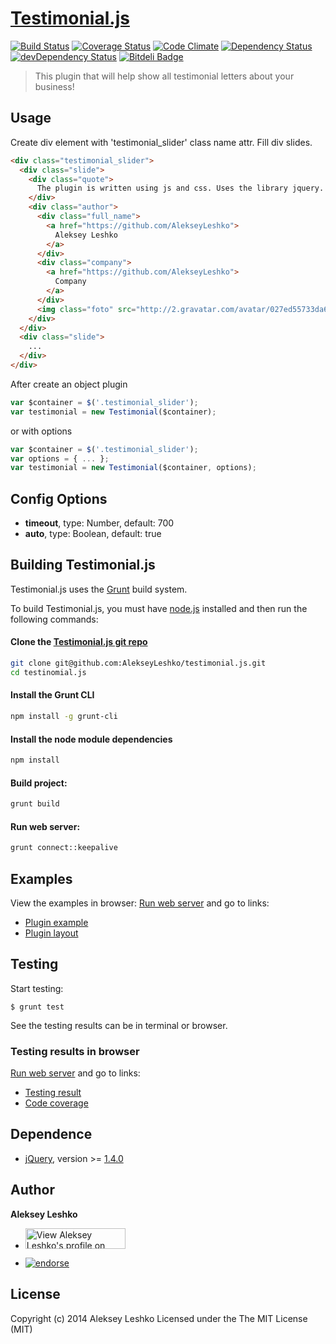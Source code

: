 # [Testimonial.js](http://alekseyleshko.github.io/testimonial.js/)
[![Build Status](https://travis-ci.org/AlekseyLeshko/testimonial.js.svg?branch=master)](https://travis-ci.org/AlekseyLeshko/testimonial.js)
[![Coverage Status](https://coveralls.io/repos/AlekseyLeshko/testimonial.js/badge.png?branch=master)](https://coveralls.io/r/AlekseyLeshko/testimonial.js?branch=master)
[![Code Climate](https://codeclimate.com/github/AlekseyLeshko/testimonial.js.png)](https://codeclimate.com/github/AlekseyLeshko/testimonial.js)
[![Dependency Status](https://david-dm.org/AlekseyLeshko/testimonial.js.svg?theme=shields.io)](https://david-dm.org/AlekseyLeshko/testimonial.js)
[![devDependency Status](https://david-dm.org/AlekseyLeshko/testimonial.js/dev-status.svg?theme=shields.io)](https://david-dm.org/AlekseyLeshko/testimonial.js#info=devDependencies)
[![Bitdeli Badge](https://d2weczhvl823v0.cloudfront.net/AlekseyLeshko/testimonial.js/trend.png)](https://bitdeli.com/free "Bitdeli Badge")
> This plugin that will help show all testimonial letters about your business!

## Usage
Create div element with 'testimonial_slider' class name attr. Fill div slides.
```html
<div class="testimonial_slider">
  <div class="slide">
    <div class="quote">
      The plugin is written using js and css. Uses the library jquery. Plugin is run, there are tests and generally very good plugin!
    </div>
    <div class="author">
      <div class="full_name">
        <a href="https://github.com/AlekseyLeshko">
          Aleksey Leshko
        </a>
      </div>
      <div class="company">
        <a href="https://github.com/AlekseyLeshko">
          Company
        </a>
      </div>
      <img class="foto" src="http://2.gravatar.com/avatar/027ed55733da6f7037335e0af0c46591?s=146">
    </div>
  </div>
  <div class="slide">
    ...
  </div>
</div>
```

After create an object plugin
```js
var $container = $('.testimonial_slider');
var testimonial = new Testimonial($container);
```
or with options
```js
var $container = $('.testimonial_slider');
var options = { ... };
var testimonial = new Testimonial($container, options);
```
## Config Options
- __timeout__, type: Number, default: 700
- __auto__, type: Boolean, default: true

## Building Testimonial.js
Testimonial.js uses the [Grunt](http://gruntjs.com/) build system.

To build Testimonial.js, you must have [node.js](http://nodejs.org/) installed and then run the following commands:
#### Clone the [Testimonial.js git repo](https://github.com/AlekseyLeshko/testimonial.js)
```sh
git clone git@github.com:AlekseyLeshko/testimonial.js.git
cd testinomial.js
```

#### Install the Grunt CLI
```sh
npm install -g grunt-cli
```

#### Install the node module dependencies
```sh
npm install
```

#### Build project:
```sh
grunt build
```

#### Run web server:
```sh
grunt connect::keepalive
```

## Examples
View the examples in browser:
[Run web server](#run-web-server) and go to links:
- [Plugin example](http://localhost:9001/examples/index.html)
- [Plugin layout](http://localhost:9001/examples/testimonial_layout.html)

## Testing
Start testing:
```
$ grunt test
```
See the testing results can be in terminal or browser.

### Testing results in browser
[Run web server](#run-web-server) and go to links:
- [Testing result](http://localhost:9001/test/index.html)
- [Code coverage](http://localhost:9001/coverage-results/html/index.html)

## Dependence
* [jQuery](http://jquery.com/), version >= [1.4.0](http://ajax.googleapis.com/ajax/libs/jquery/1.4.0/jquery.min.js)

## Author
__Aleksey Leshko__
- <a href="http://ru.linkedin.com/in/alekseyleshko"><img src="http://s.c.lnkd.licdn.com/scds/common/u/img/webpromo/btn_myprofile_160x33.png" width="160" height="33" border="0" alt="View Aleksey Leshko's profile on LinkedIn"></a>

- [![endorse](https://api.coderwall.com/alekseyleshko/endorsecount.png)](https://coderwall.com/alekseyleshko)

## License
Copyright (c) 2014 Aleksey Leshko Licensed under the The MIT License (MIT)
